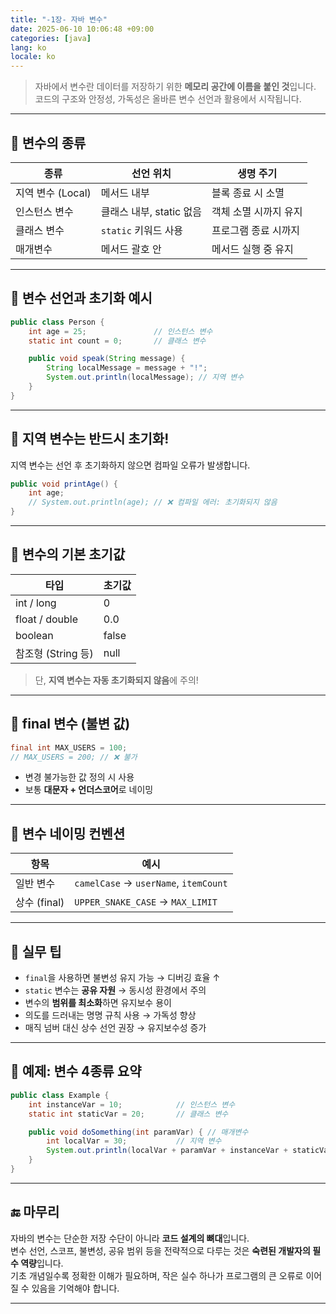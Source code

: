 ```yaml
---
title: "-1장- 자바 변수"
date: 2025-06-10 10:06:48 +09:00
categories: [java]
lang: ko
locale: ko
---
```


> 자바에서 변수란 데이터를 저장하기 위한 **메모리 공간에 이름을 붙인 것**입니다.  
> 코드의 구조와 안정성, 가독성은 올바른 변수 선언과 활용에서 시작됩니다.

---

## 🔹 변수의 종류

| 종류 | 선언 위치 | 생명 주기 |
|------|-----------|------------|
| 지역 변수 (Local) | 메서드 내부 | 블록 종료 시 소멸 |
| 인스턴스 변수 | 클래스 내부, static 없음 | 객체 소멸 시까지 유지 |
| 클래스 변수 | `static` 키워드 사용 | 프로그램 종료 시까지 |
| 매개변수 | 메서드 괄호 안 | 메서드 실행 중 유지 |

---

## 🔹 변수 선언과 초기화 예시

```java
public class Person {
    int age = 25;               // 인스턴스 변수
    static int count = 0;       // 클래스 변수

    public void speak(String message) {
        String localMessage = message + "!";
        System.out.println(localMessage); // 지역 변수
    }
}
```

---

## 🔹 지역 변수는 반드시 초기화!

지역 변수는 선언 후 초기화하지 않으면 컴파일 오류가 발생합니다.

```java
public void printAge() {
    int age;
    // System.out.println(age); // ❌ 컴파일 에러: 초기화되지 않음
}
```

---

## 🔹 변수의 기본 초기값

| 타입 | 초기값 |
|------|--------|
| int / long | 0 |
| float / double | 0.0 |
| boolean | false |
| 참조형 (String 등) | null |

> 단, **지역 변수는 자동 초기화되지 않음**에 주의!

---

## 🔹 final 변수 (불변 값)

```java
final int MAX_USERS = 100;
// MAX_USERS = 200; // ❌ 불가
```

- 변경 불가능한 값 정의 시 사용
- 보통 **대문자 + 언더스코어**로 네이밍

---

## 🔹 변수 네이밍 컨벤션

| 항목 | 예시 |
|------|------|
| 일반 변수 | `camelCase` → `userName`, `itemCount` |
| 상수 (final) | `UPPER_SNAKE_CASE` → `MAX_LIMIT` |

---

## 🔹 실무 팁

- `final`을 사용하면 불변성 유지 가능 → 디버깅 효율 ↑
- `static` 변수는 **공유 자원** → 동시성 환경에서 주의
- 변수의 **범위를 최소화**하면 유지보수 용이
- 의도를 드러내는 명명 규칙 사용 → 가독성 향상
- 매직 넘버 대신 상수 선언 권장 → 유지보수성 증가

---

## 🔹 예제: 변수 4종류 요약

```java
public class Example {
    int instanceVar = 10;            // 인스턴스 변수
    static int staticVar = 20;       // 클래스 변수

    public void doSomething(int paramVar) { // 매개변수
        int localVar = 30;           // 지역 변수
        System.out.println(localVar + paramVar + instanceVar + staticVar);
    }
}
```

---

## 🔚 마무리

자바의 변수는 단순한 저장 수단이 아니라 **코드 설계의 뼈대**입니다.  
변수 선언, 스코프, 불변성, 공유 범위 등을 전략적으로 다루는 것은 **숙련된 개발자의 필수 역량**입니다.  
기초 개념일수록 정확한 이해가 필요하며, 작은 실수 하나가 프로그램의 큰 오류로 이어질 수 있음을 기억해야 합니다.

---
